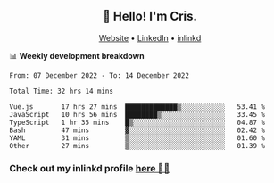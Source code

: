 
<h2 align="center">👋 Hello! I'm Cris.</h2>
<p align="center">
  <a href="https://www.criscunas.dev">Website</a> •
  <a href="https://www.linkedin.com/in/cristophercunas/">LinkedIn</a> •
  <a href="https://www.inlinkd.app">inlinkd</a>
  
</p>


📊 **Weekly development breakdown**
<!--START_SECTION:waka-->

```text
From: 07 December 2022 - To: 14 December 2022

Total Time: 32 hrs 14 mins

Vue.js       17 hrs 27 mins  █████████████▒░░░░░░░░░░░   53.41 %
JavaScript   10 hrs 56 mins  ████████▒░░░░░░░░░░░░░░░░   33.45 %
TypeScript   1 hr 35 mins    █▒░░░░░░░░░░░░░░░░░░░░░░░   04.87 %
Bash         47 mins         ▓░░░░░░░░░░░░░░░░░░░░░░░░   02.42 %
YAML         31 mins         ▒░░░░░░░░░░░░░░░░░░░░░░░░   01.60 %
Other        27 mins         ▒░░░░░░░░░░░░░░░░░░░░░░░░   01.39 %
```

<!--END_SECTION:waka-->

<div> 
  <h3>Check out my inlinkd profile
  <a href="https://www.inlinkd.app/link/cristophercunas">here 👨‍💻</a>
  </h3>
</div>
